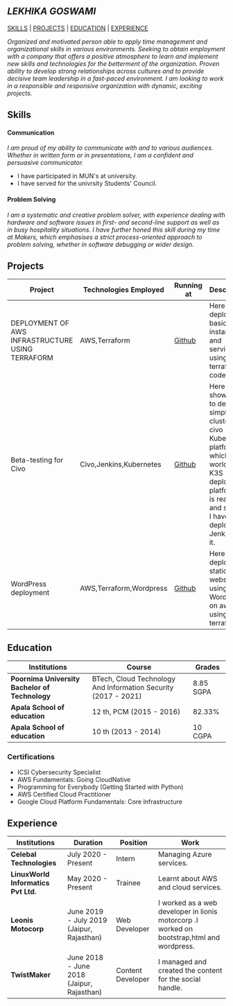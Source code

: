 ## *LEKHIKA GOSWAMI*

[SKILLS](https://github.com/lekhika13/lekhikagoswami#skills) | [PROJECTS](https://github.com/lekhika13/lekhikagoswmi#projects) | [EDUCATION](https://github.com/lekhika13/lekhikagoswami#education) | [EXPERIENCE](https://github.com/lekhika13/lekhikagoswami#experience)


*Organized and motivated person able to apply time management and organizational skills in various environments. Seeking to obtain employment with a company that offers a positive atmosphere to learn and implement new skills and technologies for the betterment of the organization.  Proven ability to develop strong relationships across cultures and to provide decisive team leadership in a fast-paced environment. I am looking to work in a responsible and responsive organization with dynamic, exciting projects.* 

## Skills

#### Communication

*I am proud of my ability to communicate with and to various audiences. Whether in written form or in presentations, I am a confident and persuasive communicator.* 

- I have participated in MUN's at university.
- I have served for the univrsity Students' Council.

#### Problem Solving

*I am a systematic and creative problem solver, with experience dealing with hardware and software issues in first- and second-line support as well as in busy hospitality situations. I have further honed this skill during my time at Makers, which emphasises a strict process-oriented approach to problem solving, whether in software debugging or wider design.*

## Projects

| Project | Technologies Employed | Running at | Description  |
| ---|---|---|---|  
| DEPLOYMENT OF AWS INFRASTRUCTURE USING TERRAFORM | AWS,Terraform | [Github](https://lekhika13.github.io/awscloud/) | Here I have deployed a basic aws instance and services all using the terraform code. |
| Beta-testing for Civo | Civo,Jenkins,Kubernetes | [Github](https://lekhika13.github.io/jenkins-on-civo/) | Here I have shown how to deploy a simple cluster on civo Kubernetes platform which is world’s first K3S deployment platform, it is really fast and simple. I have also deployed Jenkins on it. |
| WordPress deployment | AWS,Terraform,Wordpress | [Github](https://lekhika13.github.io/wordpresshosting/) | Here I have deployed a static website using WordPress on aws using terraform. |

## Education

| Institutions | Course| Grades |
| ---|---|---|
| **Poornima University Bachelor of Technology** | BTech, Cloud Technology And Information Security (2017 - 2021) | 8.85 SGPA |
| **Apala School of education** | 12 th, PCM (2015 - 2016) | 82.33% |
| **Apala School of education** | 10 th (2013 - 2014) | 10 CGPA |

### Certifications

- ICSI Cybersecurity Specialist
- AWS Fundamentals: Going CloudNative 
- Programming for Everybody (Getting Started with Python) 
- AWS Certified Cloud Practitioner 
- Google Cloud Platform Fundamentals: Core Infrastructure

## Experience

| Institutions | Duration | Position| Work |
| ---|---|---|---|
| **Celebal Technologies** | July 2020 - Present | Intern | Managing Azure services. |
| **LinuxWorld Informatics Pvt Ltd.** | May 2020 - Present | Trainee | Learnt about AWS and cloud services. |
| **Leonis Motocorp** | June 2019 - July 2019 (Jaipur, Rajasthan) | Web Developer | I worked as a web developer in lionis motorcorp .I worked on bootstrap,html and wordpress. |
| **TwistMaker** | June 2018 - June 2018 (Jaipur, Rajasthan) | Content Developer | I managed and created the content for the social handle. |


